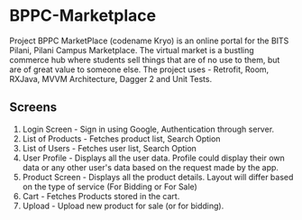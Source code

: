 # BPPC-Marketplace
Project BPPC MarketPlace (codename Kryo) is an online portal for the BITS Pilani, Pilani Campus Marketplace. The virtual market is a bustling commerce hub where students sell things that are of no use to them, but are of great value to someone else. The project uses - Retrofit, Room, RXJava, MVVM Architecture, Dagger 2 and Unit Tests.

## Screens
1. Login Screen - Sign in using Google, Authentication through server.
2. List of Products - Fetches product list, Search Option
3. List of Users - Fetches user list, Search Option
4. User Profile - Displays all the user data. Profile could display their own data or any other user's data based on the request made by the app.
5. Product Screen - Displays all the product details. Layout will differ based on the type of service (For Bidding or For Sale)
6. Cart - Fetches Products stored in the cart.
7. Upload - Upload new product for sale (or for bidding).
